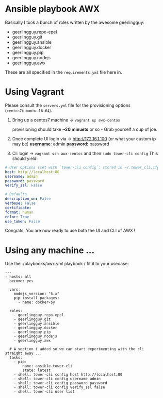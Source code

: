 Ansible playbook AWX
====================

Basically I took a bunch of roles written by the awesome geerlingguy:
- geerlingguy.repo-epel
- geerlingguy.git
- geerlingguy.ansible
- geerlingguy.docker
- geerlingguy.pip
- geerlingguy.nodejs
- geerlingguy.awx

These are all specified in the `requirements.yml` file here in.

Using Vagrant
=============
Please consult the `servers.yml` file for the provisioning options (`centos7`/`ubuntu-16.04`).

1. Bring up a centos7 machine -> `vagrant up awx-centos`

   provisioning should take __~20 minuets__ or so - Grab yourself a cup of joe.
2. Once complete UI login via -> http://172.16.1.100 (or what your custom ip may be)
__username:__ admin
__password:__ password

3. Cli login -> `vagrant ssh awx-centos` and then `sudo tower-cli config` This should yield:

```YAML
# User options (set with `tower-cli config`; stored in ~/.tower_cli.cfg).
host: http://localhost:80
username: admin
password: password
verify_ssl: False

# Defaults.
description_on: False
verbose: False
certificate:
format: human
color: True
use_token: False
```

Congrats, You are now ready to use both the UI and CLI of AWX !

Using any machine ...
=====================

Use the ./playbooks/awx.yml playbook / fit it to your usecase:

```
---
- hosts: all
  become: yes

  vars:
    nodejs_version: "6.x"
    pip_install_packages:
      - name: docker-py

  roles:
    - geerlingguy.repo-epel
    - geerlingguy.git
    - geerlingguy.ansible
    - geerlingguy.docker
    - geerlingguy.pip
    - geerlingguy.nodejs
    - geerlingguy.awx

  # A section i added so we can start experimenting with the cli straight away ...
  tasks:
    - pip:
        name: ansible-tower-cli
        state: latest
    - shell: tower-cli config host http://localhost:80
    - shell: tower-cli config username admin
    - shell: tower-cli config password password
    - shell: tower-cli config verify_ssl false
    - shell: tower-cli user list

```
